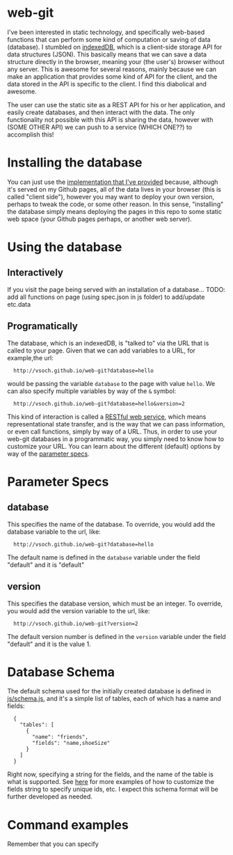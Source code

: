 # web-git

I've been interested in static technology, and specifically web-based functions that can perform some kind of computation or saving of data (database). I stumbled on [indexedDB](https://developer.mozilla.org/en-US/docs/Web/API/IndexedDB_API), which is a client-side storage API for data structures (JSON). This basically means that we can save a data structure directly in the browser, meaning your (the user's) browser without any server. This is awesome for several reasons, mainly because we can make an application that provides some kind of API for the client, and the data stored in the API is specific to the client. I find this diabolical and awesome.

The user can use the static site as a REST API for his or her application, and easily create databases, and then interact with the data. The only functionality not possible with this API is sharing the data, however with (SOME OTHER API) we can push to a service (WHICH ONE??) to accomplish this!


# Installing the database
You can just use the [implementation that I've provided](http://vsoch.github.io/web-git) because, although it's served on my Github pages, all of the data lives in your browser (this is called "client side"), however you may want to deploy your own version, perhaps to tweak the code, or some other reason. In this sense, "installing" the database simply means deploying the pages in this repo to some static web space (your Github pages perhaps, or another web server).

# Using the database

## Interactively
If you visit the page being served with an installation of a database...
TODO: add all functions on page (using spec.json in js folder) to add/update etc.data

## Programatically
The database, which is an indexedDB, is "talked to" via the URL that is called to your page. Given that we can add variables to a URL, for example,the url:

      http://vsoch.github.io/web-git?database=hello

would be passing the variable `database` to the page with value `hello`. We can also specify multiple variables by way of the `&` symbol:

      http://vsoch.github.io/web-git?database=hello&version=2

This kind of interaction is called a [RESTful web service](https://en.wikipedia.org/wiki/Representational_state_transfer), which means representational state transfer, and is the way that we can pass information, or even call functions, simply by way of a URL. Thus, in order to use your web-git databases in a programmatic way, you simply need to know how to customize your URL. You can learn about the different (default) options by way of the [parameter specs](js/spec.json).

# Parameter Specs

## database
This specifies the name of the database. To override, you would add the database variable to the url, like:

      http://vsoch.github.io/web-git?database=hello

The default name is defined in the `database` variable under the field "default" and it is "default"

## version
This specifies the database version, which must be an integer. To override, you would add the version variable to the url, like:

      http://vsoch.github.io/web-git?version=2

The default version number is defined in the `version` variable under the field "default" and it is the value 1.

# Database Schema
The default schema used for the initially created database is defined in [js/schema.js](js/schema.js), and it's a simple list of tables, each of which has a name and fields:

      {
        "tables": [
          {
            "name": "friends",
            "fields": "name,shoeSize"
          }
        ]
      }


Right now, specifying a string for the fields, and the name of the table is what is supported. See [here](https://github.com/dfahlander/Dexie.js/wiki/Version.stores()) for more examples of how to customize the fields string to specify unique ids, etc. I expect this schema format will be further developed as needed.

# Command examples

Remember that you can specify
